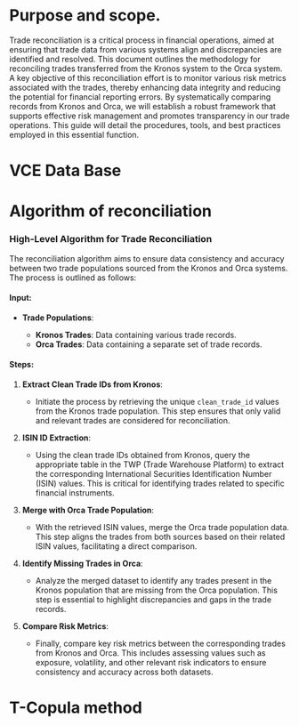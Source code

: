 # Purpose and scope.
Trade reconciliation is a critical process in financial operations, aimed at ensuring that trade data from various systems align and discrepancies are identified and resolved. This document outlines the methodology for reconciling trades transferred from the Kronos system to the Orca system. A key objective of this reconciliation effort is to monitor various risk metrics associated with the trades, thereby enhancing data integrity and reducing the potential for financial reporting errors. By systematically comparing records from Kronos and Orca, we will establish a robust framework that supports effective risk management and promotes transparency in our trade operations. This guide will detail the procedures, tools, and best practices employed in this essential function.

# VCE Data Base

# Algorithm of reconciliation
### High-Level Algorithm for Trade Reconciliation

The reconciliation algorithm aims to ensure data consistency and accuracy between two trade populations sourced from the Kronos and Orca systems. The process is outlined as follows:

#### Input:

- **Trade Populations**: 

  - **Kronos Trades**: Data containing various trade records.
  - **Orca Trades**: Data containing a separate set of trade records.

#### Steps:

1. **Extract Clean Trade IDs from Kronos**:

   - Initiate the process by retrieving the unique `clean_trade_id` values from the Kronos trade population. This step ensures that only valid and relevant trades are considered for reconciliation.

2. **ISIN ID Extraction**:

   - Using the clean trade IDs obtained from Kronos, query the appropriate table in the TWP (Trade Warehouse Platform) to extract the corresponding International Securities Identification Number (ISIN) values. This is critical for identifying trades related to specific financial instruments.

3. **Merge with Orca Trade Population**:

   - With the retrieved ISIN values, merge the Orca trade population data. This step aligns the trades from both sources based on their related ISIN values, facilitating a direct comparison.

4. **Identify Missing Trades in Orca**:

   - Analyze the merged dataset to identify any trades present in the Kronos population that are missing from the Orca population. This step is essential to highlight discrepancies and gaps in the trade records.

5. **Compare Risk Metrics**:

   - Finally, compare key risk metrics between the corresponding trades from Kronos and Orca. This includes assessing values such as exposure, volatility, and other relevant risk indicators to ensure consistency and accuracy across both datasets.

# T-Copula method
